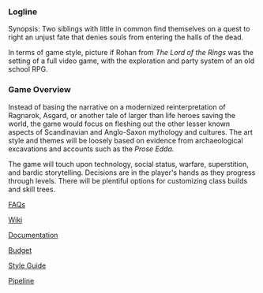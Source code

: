 ### Logline

Synopsis: Two siblings with little in common find themselves on a quest to right an unjust fate that denies souls from entering the halls of the dead. 

In terms of game style, picture if Rohan from *The Lord of the Rings* was the setting of a full video game, with the exploration and party system of an old school RPG.

### Game Overview

Instead of basing the narrative on a modernized reinterpretation of Ragnarok, Asgard, or another tale of larger than life heroes saving the world, the game would focus on fleshing out the other lesser known aspects of Scandinavian and Anglo-Saxon mythology and cultures.  The art style and themes will be loosely based on evidence from archaeological excavations and accounts such as the *Prose Edda.*  

The game will touch upon technology, social status, warfare, superstition, and bardic storytelling.  Decisions are in the player's hands as they progress through levels.  There will be plentiful options for customizing class builds and skill trees.

[FAQs](https://github.com/jcongerkallas1/Folkvangr/blob/master/Pipeline/FAQs.md)  

[Wiki](https://github.com/jcongerkallas1/Folkvangr/wiki)

[Documentation](https://github.com/jcongerkallas1/Folkvangr/blob/master/DOCUMENTATION.md)

[Budget](https://github.com/jcongerkallas1/Folkvangr/blob/master/Budget/Budget%20Readme.md)

[Style Guide](https://github.com/jcongerkallas1/Folkvangr/blob/master/Pipeline/Style%20Guide.md)

[Pipeline](https://github.com/jcongerkallas1/Folkvangr/blob/master/Pipeline/Pipeline%20Overview.md)
